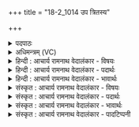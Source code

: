 +++
title = "18-2_1014 उप त्रितस्य"

+++
<details><summary>पदपाठः</summary>

उ꣡प꣢꣯। त्रि꣣त꣡स्य꣢। पा꣣ष्योः꣢। अ꣡भ꣢꣯क्त। यत्। गु꣡हा꣢꣯। प꣡द꣢म्। य꣣ज्ञ꣡स्य꣢। स꣣प्त꣢। धा꣡म꣢꣯भिः। अ꣡ध꣢꣯। प्रि꣣य꣢म्। १०१४।
</details>

<details><summary>अधिमन्त्रम् (VC)</summary>

- पवमानः सोमः
- त्रित आप्त्यः
- उष्णिक्
- ऋषभः
</details>

<details><summary>हिन्दी : आचार्य रामनाथ वेदालंकार - विषयः</summary>

अगले मन्त्र में पुनः परमात्मा का विषय है।
</details>

<details><summary>हिन्दी : आचार्य रामनाथ वेदालंकार - पदार्थः</summary>

पदार्थान्वय -  (यत्) क्योंकि,वह पवमान सोम अर्थात् सर्वान्तर्यामी जगत्स्रष्टा परमेश्वर (पाष्योः) द्यावापृथिवी की (गुहा) गुफाओं में भी (त्रितस्य) पृथिवी,अन्तरिक्ष,द्यौ रूप तीन स्थानों में स्थित सूर्य के (पदम्) किरण-समूह को (उप अभक्त) पहुँचाता है, (अध) इस कारण (यज्ञस्य) शरीर में सङ्गत जीवात्मा के (सप्त धामभिः) पाँच ज्ञानेन्द्रियाँ,मन और बुद्धि इन सात धामों से (प्रियम्) उस प्रिय परमेश्वर की पूजा करो ॥२॥
</details>

<details><summary>हिन्दी : आचार्य रामनाथ वेदालंकार - भावार्थः</summary>

भावार्थ -  परमात्मा की कैसी अद्भुत व्यवस्था है कि सूर्य की किरणें विभिन्न लोकों के भूगर्भ में भी पहुँचकर वहाँ अपने ताप से सुवर्ण आदि धातुओं को उत्पन्न कर देती हैं ॥२॥
</details>

<details><summary>संस्कृत : आचार्य रामनाथ वेदालंकार - विषयः</summary>

अथ पुनः परमात्मविषयमाह।
</details>

<details><summary>संस्कृत : आचार्य रामनाथ वेदालंकार - पदार्थः</summary>

पदार्थान्वय -  (यत्) यस्मात् सः पवमानः सोमः सर्वान्तर्यामी जगत्स्रष्टा परमेश्वरः (पाष्योः) द्यावापृथिव्योः[पष गतौ बन्धने च। पाषयतः बध्नीतः सर्वान् पदार्थान् स्वान्तराले ते पाष्यौ द्यावापृथिव्यौ।] (गुहा) गुहासु अपि (त्रितस्य) पृथिव्यन्तरिक्षद्युरूपत्रिस्थानस्य सूर्यस्य।[त्रितः त्रिस्थान इन्द्रः निरु० ९।४५।] (पदम्) किरणरूपम् (उप अभक्त) उपधत्ते, (अध) तस्मात् (यज्ञस्य) देहे संगतस्य जीवात्मनः (सप्त धामभिः) पञ्च ज्ञानेन्द्रियाणि मनो बुद्धिश्चेति सप्त धामानि तैः (प्रियम्) तं प्रीत्यास्पदं परमेश्वरम्,सपर्यत इति शेषः ॥२॥
</details>

<details><summary>संस्कृत : आचार्य रामनाथ वेदालंकार - भावार्थः</summary>

भावार्थ -  परमात्मनः कीदृश्यद्भुता व्यवस्था विद्यते यत् सूर्यकिरणा विभिन्नलोकानां भूगर्भमपि प्राप्य तत्र स्वतापेन सुवर्णादिधातून् जनयन्ति ॥२॥
</details>

<details><summary>संस्कृत : आचार्य रामनाथ वेदालंकार - पादटिप्पनी</summary>

टिप्पनी -   १. ऋ० ९।१०२।२।
</details>